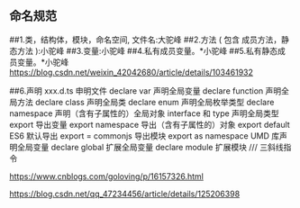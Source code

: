 
## 命名规范

##1.类，结构体，模块，命名空间, 文件名:大驼峰
##2.方法 ( 包含 成员方法，静态方法 ):小驼峰
##3.变量:小驼峰
##4.私有成员变量。*小驼峰
##5.私有静态成员变量。*小驼峰
https://blog.csdn.net/weixin_42042680/article/details/103461932

##6.声明
xxx.d.ts 申明文件
declare var 声明全局变量
declare function 声明全局方法
declare class 声明全局类
declare enum 声明全局枚举类型
declare namespace 声明（含有子属性的）全局对象
interface 和 type 声明全局类型
export 导出变量
export namespace 导出（含有子属性的）对象
export default ES6 默认导出
export = commonjs 导出模块
export as namespace UMD 库声明全局变量
declare global 扩展全局变量
declare module 扩展模块
/// <reference /> 三斜线指令

https://www.cnblogs.com/goloving/p/16157326.html

https://blog.csdn.net/qq_47234456/article/details/125206398

